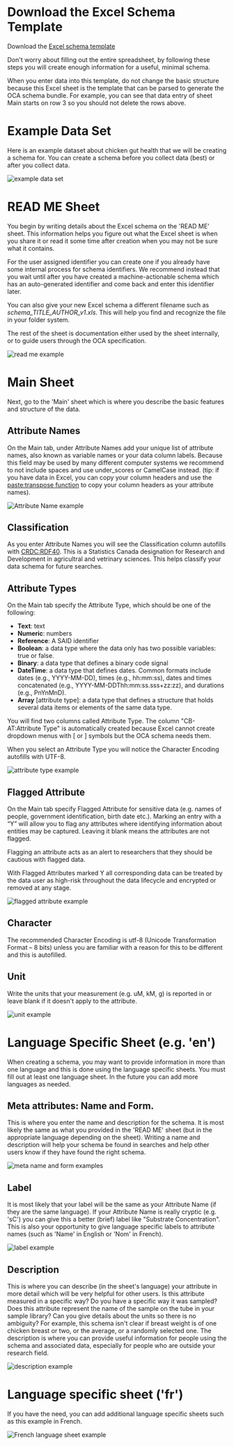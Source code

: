 # Download the Excel Schema Template
Download the [Excel schema template](/pictures/UoG_SchemaTemplate_v1.xlsx)

Don't worry about filling out the entire spreadsheet, by following these steps you will create enough information for a useful, minimal schema.

When you enter data into this template, do not change the basic structure because this Excel sheet is the template that can be parsed to generate the OCA schema bundle. For example, you can see that data entry of sheet Main starts on row 3 so you should not delete the rows above.

# Example Data Set

Here is an example dataset about chicken gut health that we will be creating a schema for. You can create a schema before you collect data (best) or after you collect data.

![example data set](/pictures/chicken_sample_data.PNG)

# READ ME Sheet

You begin by writing details about the Excel schema on the 'READ ME' sheet. This information helps you figure out what the Excel sheet is when you share it or read it some time after creation when you may not be sure what it contains.

For the user assigned identifier you can create one if you already have some internal process for schema identifiers. We recommend instead that you wait until after you have created a machine-actionable schema which has an auto-generated identifier and come back and enter this identifier later.

You can also give your new Excel schema a different filename such as *schema_TITLE_AUTHOR_v1.xls*. This will help you find and recognize the file in your folder system.

The rest of the sheet is documentation either used by the sheet internally, or to guide users through the OCA specification.

![read me example](/pictures/chicken_read_me.PNG)

# Main Sheet

Next, go to the 'Main' sheet which is where you describe the basic features and structure of the data.

## Attribute Names

On the Main tab, under Attribute Names add your unique list of attribute names, also known as variable names or your data column labels. Because this field may be used by many different computer systems we recommend to not include spaces and use under_scores or CamelCase instead. (tip: if you have data in Excel, you can copy your column headers and use the [paste:transpose function](https://support.microsoft.com/en-us/office/transpose-rotate-data-from-rows-to-columns-or-vice-versa-3419f2e3-beab-4318-aae5-d0f862209744) to copy your column headers as your attribute names).

![Attribute Name example](/pictures/chicken_attribute_names.PNG)

## Classification

As you enter Attribute Names you will see the Classification column autofills with [CRDC:RDF40](https://www23.statcan.gc.ca/imdb/p3VD.pl?Function=getVD&TVD=1278187&CVD=1278188&CPV=RDF40&CST=01012020&CLV=1&MLV=4). This is a Statistics Canada designation for Research and Development in agricultral and vetrinary sciences. This helps classify your data schema for future searches.

## Attribute Types
On the Main tab specify the Attribute Type, which should be one of the following:
* **Text**: text
* **Numeric**: numbers
* **Reference**: A SAID identifier 
* **Boolean**: a data type where the data only has two possible variables: true or false.
* **Binary**: a data type that defines a binary code signal 
* **DateTime**: a data type that defines dates. Common formats include dates (e.g., YYYY-MM-DD), times (e.g., hh:mm:ss), dates and times concatenated (e.g., YYYY-MM-DDThh:mm:ss.sss+zz:zz), and durations (e.g., PnYnMnD).
 * **Array** [attribute type]: a data type that defines a structure that holds several data items or elements of the same data type. 

You will find two columns called Attribute Type. The column "CB-AT:Attribute Type" is automatically created because Excel cannot create dropdown menus with [ or ] symbols but the OCA schema needs them.

When you select an Attribute Type you will notice the Character Encoding autofills with UTF-8.

![attribute type example](/pictures/chicken_attribute_type.PNG)

## Flagged Attribute
On the Main tab specify Flagged Attribute for sensitive data (e.g. names of people, government identification, birth date etc.). Marking an entry with a “Y” will allow you to flag any attributes where identifying information about entities may be captured. Leaving it blank means the attributes are not flagged.

Flagging an attribute acts as an alert to researchers that they should be cautious with flagged data. 

With Flagged Attributes marked Y all corresponding data can be treated by the data user as high-risk throughout the data lifecycle and encrypted or removed at any stage.

![flagged attribute example](/pictures/chicken_flagged_attribute.PNG)

## Character

The recommended Character Encoding is utf-8 (Unicode Transformation Format – 8 bits) unless you are familiar with a reason for this to be different and this is autofilled.

## Unit

Write the units that your measurement (e.g. uM, kM, g) is reported in or leave blank if it doesn't apply to the attribute.

![unit example](/pictures/chicken_unit.PNG)

# Language Specific Sheet (e.g. 'en')

When creating a schema, you may want to provide information in more than one language and this is done using the language specific sheets. You must fill out at least one language sheet. In the future you can add more languages as needed.

## Meta attributes: Name and Form.

This is where you enter the name and description for the schema. It is most likely the same as what you provided in the 'READ ME' sheet (but in the appropriate language depending on the sheet). Writing a name and description will help your schema be found in searches and help other users know if they have found the right schema.

![meta name and form examples](/pictures/chicken_meta_EN.PNG)

## Label

It is most likely that your label will be the same as your Attribute Name (if they are the same language). If your Attribute Name is really cryptic (e.g. 'sC') you can give this a better (brief) label like "Substrate Concentration". This is also your opportunity to give language specific labels to attribute names (such as 'Name' in English or 'Nom' in French).

![label example](/pictures/chicken_label_EN.PNG)

## Description

This is where you can describe (in the sheet's language) your attribute in more detail which will be very helpful for other users. Is this attribute measured in a specific way? Do you have a specific way it was sampled? Does this attribute represent the name of the sample on the tube in your sample library? Can you give details about the units so there is no ambiguity? For example, this schema isn't clear if breast weight is of one chicken breast or two, or the average, or a randomly selected one. The description is where you can provide useful information for people using the schema and associated data, especially for people who are outside your research field.

![description example](/pictures/chicken_information_EN.PNG)

# Language specific sheet ('fr')

If you have the need, you can add additional language specific sheets such as this example in French.

![French language sheet example](/pictures/chicken_FR.PNG)

